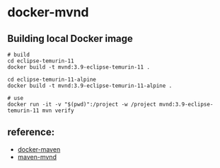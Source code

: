 docker-mvnd
============

## Building local Docker image

```shell
# build 
cd eclipse-temurin-11 
docker build -t mvnd:3.9-eclipse-temurin-11 .

cd eclipse-temurin-11-alpine
docker build -t mvnd:3.9-eclipse-temurin-11-alpine .

# use
docker run -it -v "$(pwd)":/project -w /project mvnd:3.9-eclipse-temurin-11 mvn verify

```

## reference:

- [docker-maven](https://github.com/carlossg/docker-maven)
- [maven-mvnd](https://github.com/apache/maven-mvnd)